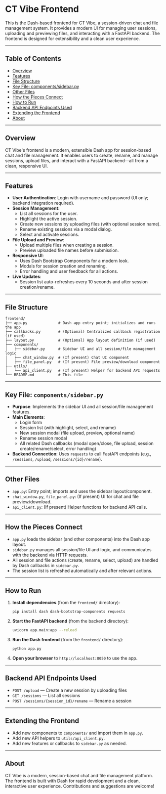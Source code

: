 

# CT Vibe Frontend

This is the Dash-based frontend for CT Vibe, a session-driven chat and file management system. It provides a modern UI for managing user sessions, uploading and previewing files, and interacting with a FastAPI backend. The frontend is designed for extensibility and a clean user experience.

---

## Table of Contents
- [Overview](#overview)
- [Features](#features)
- [File Structure](#file-structure)
- [Key File: components/sidebar.py](#key-file-componentssidebarpy)
- [Other Files](#other-files)
- [How the Pieces Connect](#how-the-pieces-connect)
- [How to Run](#how-to-run)
- [Backend API Endpoints Used](#backend-api-endpoints-used)
- [Extending the Frontend](#extending-the-frontend)
- [About](#about)

---

## Overview

CT Vibe's frontend is a modern, extensible Dash app for session-based chat and file management. It enables users to create, rename, and manage sessions, upload files, and interact with a FastAPI backend—all from a clean, responsive UI.

---

## Features

- **User Authentication**: Login with username and password (UI only; backend integration required).
- **Session Management**:
  - List all sessions for the user.
  - Highlight the active session.
  - Create new sessions by uploading files (with optional session name).
  - Rename existing sessions via a modal dialog.
  - Select and activate sessions.
- **File Upload and Preview**:
  - Upload multiple files when creating a session.
  - Preview uploaded file names before submission.
- **Responsive UI**:
  - Uses Dash Bootstrap Components for a modern look.
  - Modals for session creation and renaming.
  - Error handling and user feedback for all actions.
- **Live Updates**:
  - Session list auto-refreshes every 10 seconds and after session creation/rename.

---

## File Structure

```text
frontend/
├── app.py              # Dash app entry point; initializes and runs the app
├── callbacks.py        # (Optional) Centralized callback registration (if used)
├── layout.py           # (Optional) App layout definition (if used)
├── components/
│   ├── sidebar.py      # Sidebar UI and all session/file management logic
│   ├── chat_window.py  # (If present) Chat UI component
│   ├── file_panel.py   # (If present) File preview/download component
├── utils/
│   └── api_client.py   # (If present) Helper for backend API requests
└── README.md           # This file
```

---

## Key File: `components/sidebar.py`

- **Purpose**: Implements the sidebar UI and all session/file management features.
- **Main Elements**:
  - Login form
  - Session list (with highlight, select, and rename)
  - New session modal (file upload, preview, optional name)
  - Rename session modal
  - All related Dash callbacks (modal open/close, file upload, session create/rename/select, error handling)
- **Backend Connection**: Uses `requests` to call FastAPI endpoints (e.g., `/sessions`, `/upload`, `/sessions/{id}/rename`).

---

## Other Files

- `app.py`: Entry point; imports and uses the sidebar layout/component.
- `chat_window.py`, `file_panel.py`: (If present) UI for chat and file preview/download.
- `api_client.py`: (If present) Helper functions for backend API calls.

---

## How the Pieces Connect

- `app.py` loads the sidebar (and other components) into the Dash app layout.
- `sidebar.py` manages all session/file UI and logic, and communicates with the backend via HTTP requests.
- All session and file actions (create, rename, select, upload) are handled by Dash callbacks in `sidebar.py`.
- The session list is refreshed automatically and after relevant actions.

---

## How to Run

1. **Install dependencies** (from the `frontend/` directory):
   ```bash
   pip install dash dash-bootstrap-components requests
   ```
2. **Start the FastAPI backend** (from the backend directory):
   ```bash
   uvicorn app.main:app --reload
   ```
3. **Run the Dash frontend** (from the `frontend/` directory):
   ```bash
   python app.py
   ```
4. **Open your browser** to `http://localhost:8050` to use the app.

---

## Backend API Endpoints Used

- `POST /upload` — Create a new session by uploading files
- `GET /sessions` — List all sessions
- `POST /sessions/{session_id}/rename` — Rename a session

---

## Extending the Frontend

- Add new components to `components/` and import them in `app.py`.
- Add new API helpers to `utils/api_client.py`.
- Add new features or callbacks to `sidebar.py` as needed.

---

## About

CT Vibe is a modern, session-based chat and file management platform. The frontend is built with Dash for rapid development and a clean, interactive user experience. Contributions and suggestions are welcome!
